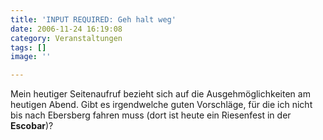 ```yaml
---
title: 'INPUT REQUIRED: Geh halt weg'
date: 2006-11-24 16:19:08
category: Veranstaltungen
tags: []
image: ''

---
```


Mein heutiger Seitenaufruf bezieht sich auf die Ausgehmöglichkeiten am heutigen Abend. Gibt es irgendwelche guten Vorschläge, für die ich nicht bis nach Ebersberg fahren muss (dort ist heute ein Riesenfest in der **Escobar**)?
